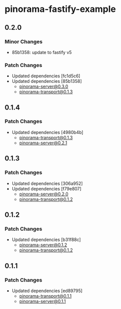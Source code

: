 # pinorama-fastify-example

## 0.2.0

### Minor Changes

- 85b1358: update to fastify v5

### Patch Changes

- Updated dependencies [fc1d5c6]
- Updated dependencies [85b1358]
  - pinorama-server@0.3.0
  - pinorama-transport@0.1.3

## 0.1.4

### Patch Changes

- Updated dependencies [4980b4b]
  - pinorama-transport@0.1.3
  - pinorama-server@0.2.1

## 0.1.3

### Patch Changes

- Updated dependencies [306a952]
- Updated dependencies [f79e807]
  - pinorama-server@0.2.0
  - pinorama-transport@0.1.2

## 0.1.2

### Patch Changes

- Updated dependencies [b31f88c]
  - pinorama-server@0.1.2
  - pinorama-transport@0.1.2

## 0.1.1

### Patch Changes

- Updated dependencies [ed89795]
  - pinorama-transport@0.1.1
  - pinorama-server@0.1.1
